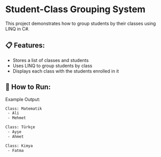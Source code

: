 # Student-Class Grouping System
This project demonstrates how to group students by their classes using LINQ in C#.

## 📋 Features:

- Stores a list of classes and students
- Uses LINQ to group students by class
- Displays each class with the students enrolled in it

## 🔄 How to Run:
 Example Output:
 ```bash
 Class: Matematik
  - Ali
  - Mehmet

Class: Türkçe
  - Ayşe
  - Ahmet

Class: Kimya
  - Fatma
```